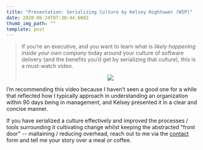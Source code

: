 ```yaml
---
title: "Presentation: Serializing Culture by Kelsey Hightower (WIP)"
date: 2020-06-24T07:30:44.608Z
thumb_img_path: ""
template: post
---
```



> If you’re an executive, and you want to learn what is *likely happening inside your own company* today around your culture of software delivery (and the benefits you’d get by serializing that culture), this is a must-watch video.
>
> <div style="text-align:center"><a href="https://www.youtube.com/watch?v=d_lFZtlM5KI" target="_blank"><img src="https://img.youtube.com/vi/d_lFZtlM5KI/0.jpg"/></a></div>

I’m recommending this video because I haven’t seen a good one for a while that reflected how I typically approach in understanding an organization within 90 days being in management, and Kelsey presented it in a clear and concise manner. 

If you have serialized a culture effectively and improved the processes / tools surrounding it cultivating change whilst keeping the abstracted "front door" -- maitaining / reducing overhead, reach out to me via the [contact](https://thebility.engineer/contact/) form and tell me your story over a meal or coffee.